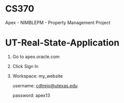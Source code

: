 # CS370
Apex - NIMBLEPM - Property Management Project
# UT-Real-State-Application

1) Go to apex.oracle.com

2) Click Sign In

3) 
      Workspace: my_website
   
      username: cdtrejo@utexas.edu
   
      password: apex13
